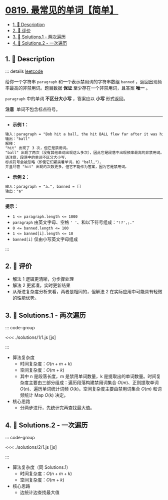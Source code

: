 # [0819. 最常见的单词【简单】](https://github.com/tnotesjs/TNotes.leetcode/tree/main/notes/0819.%20%E6%9C%80%E5%B8%B8%E8%A7%81%E7%9A%84%E5%8D%95%E8%AF%8D%E3%80%90%E7%AE%80%E5%8D%95%E3%80%91)

<!-- region:toc -->

- [1. 📝 Description](#1--description)
- [2. 🫧 评价](#2--评价)
- [3. 🎯 Solutions.1 - 两次遍历](#3--solutions1---两次遍历)
- [4. 🎯 Solutions.2 - 一次遍历](#4--solutions2---一次遍历)

<!-- endregion:toc -->

## 1. 📝 Description

::: details [leetcode](https://leetcode.cn/problems/most-common-word/)

给你一个字符串 `paragraph` 和一个表示禁用词的字符串数组 `banned` ，返回出现频率最高的非禁用词。题目数据 **保证** 至少存在一个非禁用词，且答案 **唯一** 。

`paragraph` 中的单词 **不区分大小写** ，答案应以 **小写** 形式返回。

**注意**  单词不包含标点符号。

---

- **示例 1：**

```txt
输入：paragraph = "Bob hit a ball, the hit BALL flew far after it was hit.", banned = ["hit"]
输出："ball"
解释：
"hit" 出现了 3 次，但它是禁用词。
"ball" 出现了两次（没有其他单词出现这么多次），因此它是段落中出现频率最高的非禁用词。
请注意，段落中的单词不区分大小写，
标点符号会被忽略（即使它们紧挨着单词，如 "ball,"），
并且尽管 "hit" 出现的次数更多，但它不能作为答案，因为它是禁用词。

```

- **示例 2：**

```txt
输入：paragraph = "a.", banned = []
输出："a"
```

---

**提示：**

- `1 <= paragraph.length <= 1000`
- `paragraph` 由英文字母、空格 `' '`、和以下符号组成：`"!?',;."`
- `0 <= banned.length <= 100`
- `1 <= banned[i].length <= 10`
- `banned[i]` 仅由小写英文字母组成

:::

## 2. 🫧 评价

- 解法 1 逻辑更清晰，分步骤处理
- 解法 2 更紧凑，实时更新结果
- 从渐进复杂度分析来看，两者是相同的，但解法 2 在实际应用中可能具有轻微的性能优势。

## 3. 🎯 Solutions.1 - 两次遍历

::: code-group

<<< ./solutions/1/1.js [js]

:::

- 算法复杂度
  - 时间复杂度：$O(n + m + k)$
  - 空间复杂度：$O(m + k)$
  - 其中 n 是段落长度，m 是禁用单词数量，k 是提取出的单词数量。时间复杂度主要由三部分组成：遍历段落构建禁用词集合 $O(m)$、正则提取单词 $O(n)$、遍历单词统计词频 $O(k)$。空间复杂度主要由禁用词集合 $O(m)$ 和词频统计 Map $O(k)$ 决定。
- 核心思路
  - 分两步进行，先统计完再查找最大值。

## 4. 🎯 Solutions.2 - 一次遍历

::: code-group

<<< ./solutions/2/1.js [js]

:::

- 算法复杂度（同 Solutions.1）
  - 时间复杂度：$O(n + m + k)$
  - 空间复杂度：$O(m + k)$
- 核心思路
  - 边统计边查找最大值
